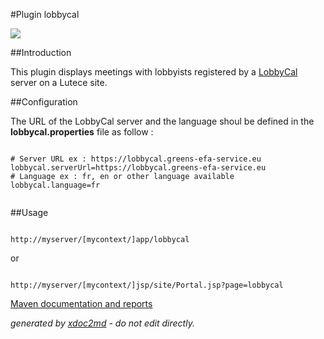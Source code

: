 
#Plugin lobbycal

![](http://dev.lutece.paris.fr/plugins/plugin-lobbycal/images/lobbycal.png)

##Introduction

This plugin displays meetings with lobbyists registered by a [LobbyCal](https://lobbycal.greens-efa-service.eu) server on a Lutece site.

##Configuration

The URL of the LobbyCal server and the language shoul be defined in the **lobbycal.properties** file as follow :


```

# Server URL ex : https://lobbycal.greens-efa-service.eu
lobbycal.serverUrl=https://lobbycal.greens-efa-service.eu
# Language ex : fr, en or other language available
lobbycal.language=fr
                    
```


##Usage


```
                    
http://myserver/[mycontext/]app/lobbycal  

```
or
```
                    
http://myserver/[mycontext/]jsp/site/Portal.jsp?page=lobbycal  

```



[Maven documentation and reports](http://dev.lutece.paris.fr/plugins/plugin-lobbycal/)



 *generated by [xdoc2md](https://github.com/lutece-platform/tools-maven-xdoc2md-plugin) - do not edit directly.*